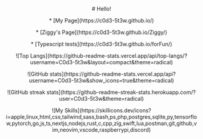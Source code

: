 <p align="center">
    # Hello!
</p>
<p align="center">
    * [My Page](https://c0d3-5t3w.github.io/)
</p>
<p align="center">
    * [Ziggy's Page](https://c0d3-5t3w.github.io/Ziggy/)
</p>
<p align="center">
    * [Typescript tests](https://c0d3-5t3w.github.io/forFun/)
</p>
<p align="center">
    ![Top Langs](https://github-readme-stats.vercel.app/api/top-langs/?username=C0d3-5t3w&layout=compact&theme=radical) 
</p>
<p align="center">
    ![GitHub stats](https://github-readme-stats.vercel.app/api?username=C0d3-5t3w&show_icons=true&theme=radical)
</p>
<p align="center">
    ![GitHub streak stats](https://github-readme-streak-stats.herokuapp.com/?user=C0d3-5t3w&theme=radical)
</p>
<p align="center">
    ![My Skills](https://skillicons.dev/icons?i=apple,linux,html,css,tailwind,sass,bash,ps,php,postgres,sqlite,py,tensorflow,pytorch,go,js,ts,nextjs,nodejs,rust,c,cpp,zig,swift,lua,postman,git,github,vim,neovim,vscode,raspberrypi,discord)
</p>
<!-- <3 -->
